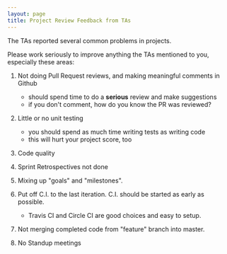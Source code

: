 ```yaml
---
layout: page
title: Project Review Feedback from TAs
---
```


The TAs reported several common problems in projects.

Please work seriously to improve anything the TAs mentioned to you,
especially these areas:

1. Not doing Pull Request reviews, and making meaningful comments in Github 
   - should spend time to do a **serious** review and make suggestions
   - if you don't comment, how do you know the PR was reviewed?

2. Little or no unit testing
   - you should spend as much time writing tests as writing code
   - this will hurt your project score, too

3. Code quality

4. Sprint Retrospectives not done

5. Mixing up "goals" and "milestones".

6. Put off C.I. to the last iteration.  C.I. should be started as early as possible.  
   - Travis CI and Circle CI are good choices and easy to setup.

7. Not merging completed code from "feature" branch into master.

8. No Standup meetings
